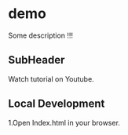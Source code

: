 # demo

Some description !!!
## SubHeader

Watch tutorial on Youtube.

## Local Development

1.Open Index.html in your browser.